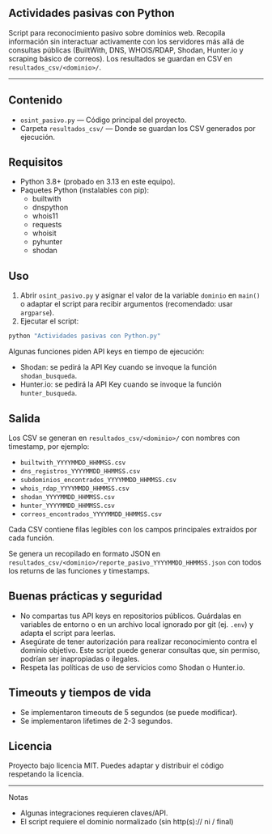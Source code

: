 ## Actividades pasivas con Python

Script para reconocimiento pasivo sobre dominios web. Recopila información sin interactuar activamente con los servidores más allá de consultas públicas (BuiltWith, DNS, WHOIS/RDAP, Shodan, Hunter.io y scraping básico de correos). Los resultados se guardan en CSV en `resultados_csv/<dominio>/`.

---

## Contenido

- `osint_pasivo.py` — Código principal del proyecto.
- Carpeta `resultados_csv/` — Donde se guardan los CSV generados por ejecución.

## Requisitos

- Python 3.8+ (probado en 3.13 en este equipo).
- Paquetes Python (instalables con pip):
  - builtwith
  - dnspython
  - whois11
  - requests
  - whoisit
  - pyhunter
  - shodan

## Uso

1. Abrir `osint_pasivo.py` y asignar el valor de la variable `dominio` en `main()` o adaptar el script para recibir argumentos (recomendado: usar `argparse`).
2. Ejecutar el script:

```powershell
python "Actividades pasivas con Python.py"
```

Algunas funciones piden API keys en tiempo de ejecución:
- Shodan: se pedirá la API Key cuando se invoque la función `shodan_busqueda`.
- Hunter.io: se pedirá la API Key cuando se invoque la función `hunter_busqueda`.

## Salida

Los CSV se generan en `resultados_csv/<dominio>/` con nombres con timestamp, por ejemplo:

- `builtwith_YYYYMMDD_HHMMSS.csv`
- `dns_registros_YYYYMMDD_HHMMSS.csv`
- `subdominios_encontrados_YYYYMMDD_HHMMSS.csv`
- `whois_rdap_YYYYMMDD_HHMMSS.csv`
- `shodan_YYYYMMDD_HHMMSS.csv`
- `hunter_YYYYMMDD_HHMMSS.csv`
- `correos_encontrados_YYYYMMDD_HHMMSS.csv`

Cada CSV contiene filas legibles con los campos principales extraídos por cada función.

Se genera un recopilado en formato JSON en `resultados_csv/<dominio>/reporte_pasivo_YYYYMMDD_HHMMSS.json` con todos los returns de las funciones y timestamps.

## Buenas prácticas y seguridad

- No compartas tus API keys en repositorios públicos. Guárdalas en variables de entorno o en un archivo local ignorado por git (ej. `.env`) y adapta el script para leerlas.
- Asegúrate de tener autorización para realizar reconocimiento contra el dominio objetivo. Este script puede generar consultas que, sin permiso, podrían ser inapropiadas o ilegales.
- Respeta las políticas de uso de servicios como Shodan o Hunter.io.

## Timeouts y tiempos de vida

- Se implementaron timeouts de 5 segundos (se puede modificar).
- Se implementaron lifetimes de 2-3 segundos.
## Licencia

Proyecto bajo licencia MIT. Puedes adaptar y distribuir el código respetando la licencia.

---

Notas

- Algunas integraciones requieren claves/API.
- El script requiere el dominio normalizado (sin http(s):// ni / final)
